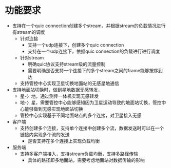 # 功能要求
- 支持在一个quic connection创建多个stream，并根据stream的负载情况进行有stream的调度
  - 针对连接
    - 支持一个udp连接下，创建多个quic connection
    - 支持在一个udp连接下，依据quic connection的负载进行进行调度
  - 针对stream
    - 明确quic协议支持stream级的流量控制
    - 需要明确是否支持一个连接下的多个stream之间的frame能够按序到达
  - 支持管控中心实现卫星切换地面站的无感星地通信
- 支持地面站切换时，做到星地数据无感转发，
  - 星-〉地，通过测传一体机实现无感转发
  - 地-〉星，需要管控中心能够感知因为卫星运动导致的地面站切换，管控中心能够做到无感实现地面站切换
  - 管控中心实现基于不同地面站点的多个连接，对卫星接入无感
- 客户端
  - 支持创建多个连接，支持单个连接中创建多个流，数据发送时可以在一个链接内实现多个流的发送
    - 是否支持在多个连接上实现负载均衡
- 服务端
  - 支持多客户端接入，支持stream负载均衡，支持多路径传输
    - 具体的路径即多地面站，需要考虑地面站对数据传输的影响

